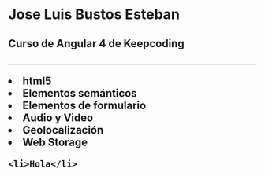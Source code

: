<h1>Jose Luis Bustos Esteban</h1>
<h2>
Curso de Angular 4 de Keepcoding
<h2>
<hr>
<lu>
    <li>html5
        <li>Elementos semánticos</li>
        <li>Elementos de formulario</li>
        <li>Audio y Video</li>
        <li>Geolocalización</li>
        <li>Web Storage</li>
    </li>
    
    <li>Hola</li>

</lu>

